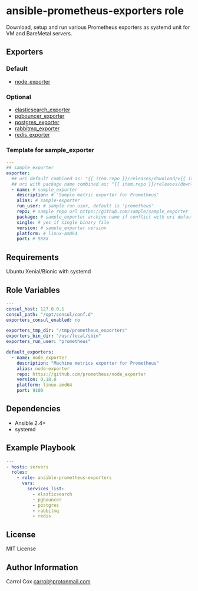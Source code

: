 # ansible-prometheus-exporters role

Download, setup and run various Prometheus exporters as systemd unit for VM and BareMetal servers.

## Exporters

### Default

- [node_exporter](https://github.com/prometheus/node_exporter)

### Optional

- [elasticsearch_exporter](https://github.com/justwatchcom/elasticsearch_exporter)
- [pgbouncer_exporter](https://github.com/jbub/pgbouncer_exporter)
- [postgres_exporter](https://github.com/wrouesnel/postgres_exporter)
- [rabbitmq_exporter](https://github.com/kbudde/rabbitmq_exporter)
- [redis_exporter](https://github.com/oliver006/redis_exporter)

### Template for sample_exporter

```yaml
---
## sample_exporter
exporter:
  ## uri default combined as: "{{ item.repo }}/releases/download/v{{ item.version }}/{{ item.name }}-{{ item.version }}.{{ item.platform }}.tar.gz"
  ## uri with package name combined as: "{{ item.repo }}/releases/download/v{{ item.version }}/{{ item.package }}.tar.gz"
  - name: # sample_exporter
    description: # 'Sample metric exporter for Prometheus'
    alias: # sample-exporter
    run_user: # sample run user, default is 'prometheus'
    repo: # sample repo url https://github.com/sample/sample_exporter
    package: # sample_exporter archive name if conflict with uri default combined
    single: # yes if single binary file
    version: # sample_exporter version
    platform: # linux-amd64
    port: # 9XXX
```

## Requirements

Ubuntu Xenial/Bionic with systemd

## Role Variables

```yaml
---
consul_host: 127.0.0.1
consul_path: "/opt/consul/conf.d"
exporters_consul_enabled: no

exporters_tmp_dir: "/tmp/prometheus_exporters"
exporters_bin_dir: "/usr/local/sbin"
exporters_run_user: "prometheus"

default_exporters:
  - name: node_exporter
    description: "Machine metrics exporter for Prometheus"
    alias: node-exporter
    repo: https://github.com/prometheus/node_exporter
    version: 0.18.0
    platform: linux-amd64
    port: 9100
```

## Dependencies

- Ansible 2.4+
- systemd

## Example Playbook

```yaml
---
- hosts: servers
  roles:
    - role: ansible-prometheus-exporters
      vars:
        services_list:
          - elasticsearch
          - pgbouncer
          - postgres
          - rabbitmq
          - redis
```

## License

MIT License

## Author Information

Carrol Cox <carrol@protonmail.com>
